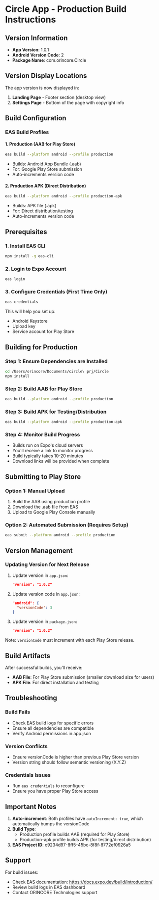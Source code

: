 # Circle App - Production Build Instructions

## Version Information
- **App Version**: 1.0.1
- **Android Version Code**: 2
- **Package Name**: com.orincore.Circle

## Version Display Locations
The app version is now displayed in:
1. **Landing Page** - Footer section (desktop view)
2. **Settings Page** - Bottom of the page with copyright info

## Build Configuration

### EAS Build Profiles

#### 1. Production (AAB for Play Store)
```bash
eas build --platform android --profile production
```
- Builds: Android App Bundle (.aab)
- For: Google Play Store submission
- Auto-increments version code

#### 2. Production APK (Direct Distribution)
```bash
eas build --platform android --profile production-apk
```
- Builds: APK file (.apk)
- For: Direct distribution/testing
- Auto-increments version code

## Prerequisites

### 1. Install EAS CLI
```bash
npm install -g eas-cli
```

### 2. Login to Expo Account
```bash
eas login
```

### 3. Configure Credentials (First Time Only)
```bash
eas credentials
```
This will help you set up:
- Android Keystore
- Upload key
- Service account for Play Store

## Building for Production

### Step 1: Ensure Dependencies are Installed
```bash
cd /Users/orincore/Documents/circle\ prj/Circle
npm install
```

### Step 2: Build AAB for Play Store
```bash
eas build --platform android --profile production
```

### Step 3: Build APK for Testing/Distribution
```bash
eas build --platform android --profile production-apk
```

### Step 4: Monitor Build Progress
- Builds run on Expo's cloud servers
- You'll receive a link to monitor progress
- Build typically takes 10-20 minutes
- Download links will be provided when complete

## Submitting to Play Store

### Option 1: Manual Upload
1. Build the AAB using production profile
2. Download the .aab file from EAS
3. Upload to Google Play Console manually

### Option 2: Automated Submission (Requires Setup)
```bash
eas submit --platform android --profile production
```

## Version Management

### Updating Version for Next Release
1. Update version in `app.json`:
   ```json
   "version": "1.0.2"
   ```

2. Update version code in `app.json`:
   ```json
   "android": {
     "versionCode": 3
   }
   ```

3. Update version in `package.json`:
   ```json
   "version": "1.0.2"
   ```

Note: `versionCode` must increment with each Play Store release.

## Build Artifacts

After successful builds, you'll receive:
- **AAB File**: For Play Store submission (smaller download size for users)
- **APK File**: For direct installation and testing

## Troubleshooting

### Build Fails
- Check EAS build logs for specific errors
- Ensure all dependencies are compatible
- Verify Android permissions in app.json

### Version Conflicts
- Ensure versionCode is higher than previous Play Store version
- Version string should follow semantic versioning (X.Y.Z)

### Credentials Issues
- Run `eas credentials` to reconfigure
- Ensure you have proper Play Store access

## Important Notes

1. **Auto-increment**: Both profiles have `autoIncrement: true`, which automatically bumps the versionCode
2. **Build Type**: 
   - Production profile builds AAB (required for Play Store)
   - Production-apk profile builds APK (for testing/direct distribution)
3. **EAS Project ID**: c9234d97-8ff5-45bc-8f8f-8772ef0926a5

## Support

For build issues:
- Check EAS documentation: https://docs.expo.dev/build/introduction/
- Review build logs in EAS dashboard
- Contact ORINCORE Technologies support
